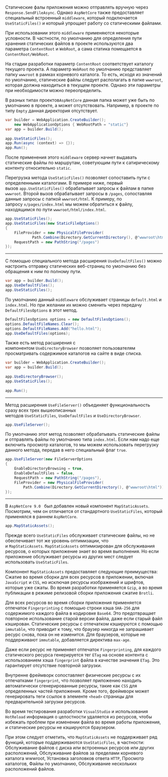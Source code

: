 Статические фалы приложения можно отправлять вручную через `Response.SendFileAsync`. Однако `AspNetCore` также предоставляет специальный встроенный `middleware`, который подключается `UseStaticFiles()` и который упрощает работу со статическими файлами.

При использовании этого `middleware` применяются некоторые условности. В частности, по умолчанию для определения пути хранения статических файлов в проекте используются два параметра `ContentRoot` и `WebRoot`, а сама статика помещается в `ContentRoot/WebRoot`.

На стадии разработки параметр `ContentRoot` соответствует каталогу текущего проекта.
А параметр `WebRoot` по умолчанию представляет папку `wwwroot` в рамках корневого каталога. То есть, исходя из значений по умолчанию, статические файлы следует
располагать в папке `wwwroot`, которая должна находиться в текущем проекте.
Однако эти параметры при необходимости можно переопределить.

В разных типах проектов`AspNetCore` данная папка может уже быть по умолчанию в проекте, а может отсутствовать. Например, в проекте по типу `Empty` данная директория отсутствует.

```c#
var builder = WebApplication.CreateBuilder();
	new WebApplicationOptions { WebRootPath = "static"}
var app = builder.Build();
 
app.UseStaticFiles();
app.Run(async (context) => {});
app.Run();
```

После применения этого `middleware` сервер начнет выдавать статические файлы
по маршрутам, советующим пути к сатирическому контенту относительно `static`. 

Перегрузка метода `UseStaticFiles()` позволяет сопоставить пути с определенными каталогами. В примере ниже, первый вызов `app.UseStaticFiles()` обрабатывает запросы
к файлам в папке `wwwroot`. Второй вызов обрабатывает запросы в `/pages`, сопоставляя данные запросы с папкой `wwwroot/html`. К примеру, по запросу `x/pages/index.html`
мы можем обратиться к файлу, находящимся по пути `wwwroot/html/index.html`.

```C#
app.UseStaticFiles();
app.UseStaticFiles(new StaticFileOptions()
{
    FileProvider = new PhysicalFileProvider(
            Path.Combine(Directory.GetCurrentDirectory(), @"wwwroot\html")),
    RequestPath = new PathString("/pages")
});
```

---

С помощью специального метода расширения `UseDefaultFiles()` можно настроить отправку статических веб-страниц по умолчанию без обращения к ним по полному пути.

```c#
var app = builder.Build();
app.UseDefaultFiles();
app.UseStaticFiles();
```

По умолчанию данный `middleware` обслуживает страницы `default.html` и `index.html`. 
Но при желании их можно сменить через передачу `DefaultFilesOptions` в этот метод.

```c#
DefaultFilesOptions options = new DefaultFilesOptions();
options.DefaultFileNames.Clear();
options.DefaultFileNames.Add("hello.html");
app.UseDefaultFiles(options);
```

Также есть метод расширения с компонентом `UseDirectoryBrowser` позволяет пользователям просматривать содержимое каталогов на сайте в виде списка.

```c#
var builder = WebApplication.CreateBuilder();
var app = builder.Build();
 
app.UseDirectoryBrowser();
app.UseStaticFiles();
 
app.Run();
```

---

Метод расширения `UseFileServer()` объединяет функциональность сразу всех трех вышеописанных методов `UseStaticFiles`, `UseDefaultFiles` и `UseDirectoryBrowser`.

```c#
app.UseFileServer();
```

По умолчанию этот метод позволяет обрабатывать статические файлы и отправлять файлы по умолчанию типа `index.html`. Если нам надо еще включить просмотр каталогов, то мы можем использовать перегрузку данного метода, передав в него специальный флаг `true`.

```c#
app.UseFileServer(new FileServerOptions
{
    EnableDirectoryBrowsing = true,
    EnableDefaultFiles = false,
    RequestPath = new PathString("/pages"),
    FileProvider = new PhysicalFileProvider(
	    Path.Combine(Directory.GetCurrentDirectory(), @"wwwroot\html")),
});
```

---

В `AspNetCore 9.0 ` был добавлен новый компонент `MapStaticAssets`. Посмотрим, чем он отличается от стандартного `UseStaticFiles`, который применялся в раннем `AspNetCore`.

```C#
app.MapStaticAssets();
```

Прежде всего `UseStaticFiles` обслуживает статические файлы, но не обеспечивает тот
же уровень оптимизации, что и `MapStaticAssets`. `MapStaticAssets` оптимизирован для обслуживания ресурсов, о которых приложение знает во время выполнения. Но если приложение обслуживает ресурсы из других мест следует использовать `UseStaticFiles`.

Компонент `MapStaticAssets` предоставляет следующие преимущества: Сжатие во время сборки для всех ресурсов в приложении, включая `JavaScript` и `CSS`, но исключая ресурсы изображений и шрифтов, которые уже сжаты. Во время разработки применяется `Gzip`, 
а во время публикации в режиме релизовой сборки  приложения сжатие `Brotli`.

Для всех ресурсов во время сборки приложения применяется отпечаток `Fingerprinting` с помощью строки хэша `SHA-256` для содержимого каждого файла в кодировке `Base64`. Это предотвращает повторное использование старой версии файла, даже если старый файл кэширован. Статические ресурсы с отпечатком кэшируются с помощью `immutable`, что приводит к тому, что браузер никогда не запрашивает ресурс снова, пока он не изменится. Для браузеров, которые не поддерживают `immutable`, добавляется директива `max-age`.

Даже если ресурс не применяет отпечаток `Fingerprinting`, для каждого статического ресурса генерируется тег `ETag` на основе контента с использованием хэша `fingerprint` файла в качестве значения `ETag`. Это гарантирует отсутствие повторной загрузки.

Внутренне фреймворк сопоставляет физические ресурсы с их отпечатками `fingerprint`,
что позволяет приложению находить автоматически сгенерированные ресурсы, такие как `CSS` для определенных частей приложения. Кроме того, фреймворк может генерировать теги ссылок в элементе `<head>` страницы для предварительной загрузки ресурсов.

Во время тестирования разработки `VisualStudio` и использования `HotReload` информация о целостности удаляется из ресурсов, чтобы избежать проблем при изменении файла 
во время работы приложения, и статические ресурсы не кэшируются браузером.

При этом следует отметить, что `MapStaticAssets` не поддерживает ряд функций, 
которые поддерживаются `UseStaticFiles`, в частности: Обслуживание файлов с
диска или встроенных ресурсов или других расположений, Обслуживание файлов за пределами корневого каталога wwwroot, Установка заголовков ответа `HTTP`, Просмотр каталогов, Файлы по умолчанию, Обслуживание нескольких расположений файлов.

